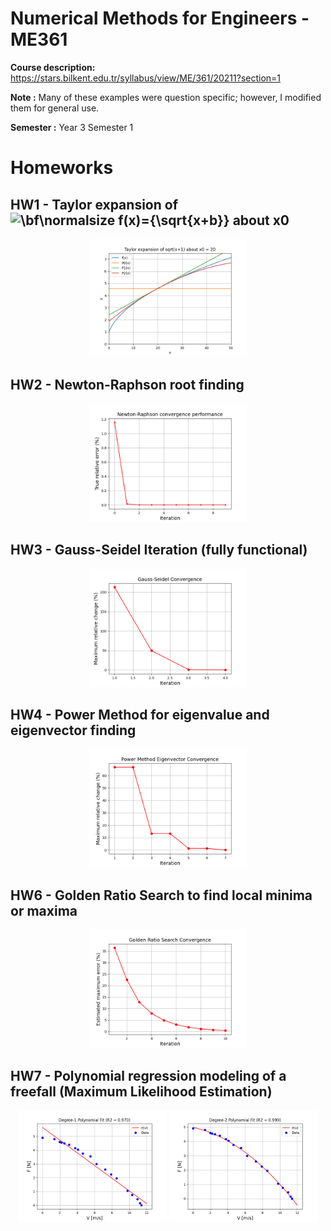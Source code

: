 # Numerical Methods for Engineers - ME361
**Course description:** https://stars.bilkent.edu.tr/syllabus/view/ME/361/20211?section=1

**Note :** Many of these examples were question specific; however, I modified them for general use.

**Semester :** Year 3 Semester 1

# Homeworks

## HW1 - Taylor expansion of ![\bf\normalsize f(x)={\sqrt{x+b}}](https://latex.codecogs.com/svg.latex?\bf\normalsize&space;f(x)={\sqrt{x+b}}) about x0 

<p align="center">
  <img width=50% height=50% src="https://github.com/soly33tworks/ME-PHYS_Undergraduate_Courses/blob/main/ME361-Numerical_Methods_4_Engineers/assets/HW1%20fig%202.png?raw=true">
</p>

## HW2 - Newton-Raphson root finding

<p align="center">
  <img width=50% height=50% src="https://github.com/soly33tworks/ME-PHYS_Undergraduate_Courses/blob/main/ME361-Numerical_Methods_4_Engineers/assets/hw2.png?raw=true">
</p>

## HW3 - Gauss-Seidel Iteration (fully functional)

<p align="center">
  <img width=50% height=50% src="https://github.com/soly33tworks/ME-PHYS_Undergraduate_Courses/blob/main/ME361-Numerical_Methods_4_Engineers/assets/hw3.png?raw=true">
</p>

## HW4 - Power Method for eigenvalue and eigenvector finding

<p align="center">
  <img width=50% height=50% src="https://github.com/soly33tworks/ME-PHYS_Undergraduate_Courses/blob/main/ME361-Numerical_Methods_4_Engineers/assets/hw4.png?raw=true">
</p>

## HW6 - Golden Ratio Search to find local minima or maxima

<p align="center">
  <img width=50% height=50% src="https://github.com/soly33tworks/ME-PHYS_Undergraduate_Courses/blob/main/ME361-Numerical_Methods_4_Engineers/assets/hw6.png?raw=true">
</p>

## HW7 - Polynomial regression modeling of a freefall (Maximum Likelihood Estimation)

<p align="center">
  <img width=47% height=47% src="https://github.com/soly33tworks/ME-PHYS_Undergraduate_Courses/blob/main/ME361-Numerical_Methods_4_Engineers/assets/hw7_1.png?raw=true">
  <img width=47% height=47% src="https://github.com/soly33tworks/ME-PHYS_Undergraduate_Courses/blob/main/ME361-Numerical_Methods_4_Engineers/assets/hw7_2.png?raw=true">
</p>
